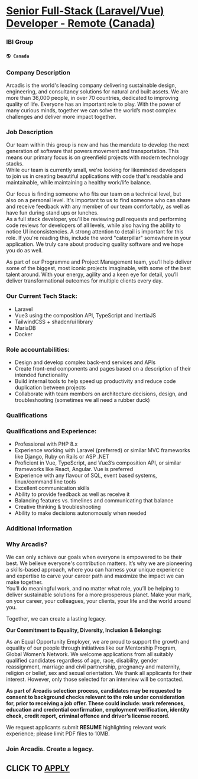 # [Senior Full-Stack (Laravel/Vue) Developer - Remote (Canada)](https://www.remotewlb.com/apply/senior-full-stack-laravel-vue-developer-remote-canada)  
### IBI Group  
#### `🌎 Canada`  

### Company Description

Arcadis is the world's leading company delivering sustainable design, engineering, and consultancy solutions for natural and built assets. We are more than 36,000 people, in over 70 countries, dedicated to improving quality of life. Everyone has an important role to play. With the power of many curious minds, together we can solve the world’s most complex challenges and deliver more impact together.

### Job Description

Our team within this group is new and has the mandate to develop the next generation of software that powers movement and transportation. This means our primary focus is on greenfield projects with modern technology stacks.  
While our team is currently small, we're looking for likeminded developers to join us in creating beautiful applications with code that's readable and maintainable, while maintaining a healthy work/life balance.  
  
Our focus is finding someone who fits our team on a technical level, but also on a personal level. It's important to us to find someone who can share and receive feedback with any member of our team comfortably, as well as have fun during stand ups or lunches.  
As a full stack developer, you'll be reviewing pull requests and performing code reviews for developers of all levels, while also having the ability to notice UI inconsistencies. A strong attention to detail is important for this role. If you're reading this, include the word "caterpillar" somewhere in your application. We truly care about producing quality software and we hope you do as well.

As part of our Programme and Project Management team, you’ll help deliver some of the biggest, most iconic projects imaginable, with some of the best talent around. With your energy, agility and a keen eye for detail, you’ll deliver transformational outcomes for multiple clients every day.

### Our Current Tech Stack:

  * Laravel
  * Vue3 using the composition API, TypeScript and InertiaJS
  * TailwindCSS + shadcn/ui library
  * MariaDB
  * Docker

### Role accountabilities:

  * Design and develop complex back-end services and APIs
  * Create front-end components and pages based on a description of their intended functionality
  * Build internal tools to help speed up productivity and reduce code duplication between projects
  * Collaborate with team members on architecture decisions, design, and troubleshooting (sometimes we all need a rubber duck)

### Qualifications

### Qualifications and Experience:

  * Professional with PHP 8.x
  * Experience working with Laravel (preferred) or similar MVC frameworks like Django, Ruby on Rails or ASP .NET
  * Proficient in Vue, TypeScript, and Vue3’s composition API, or similar frameworks like React, Angular. Vue is preferred
  * Experience with any flavour of SQL, event based systems, linux/command line tools
  * Excellent communication skills
  * Ability to provide feedback as well as receive it
  * Balancing features vs. timelines and communicating that balance
  * Creative thinking & troubleshooting
  * Ability to make decisions autonomously when needed

### Additional Information

### Why Arcadis?

We can only achieve our goals when everyone is empowered to be their best. We believe everyone's contribution matters. It’s why we are pioneering a skills-based approach, where you can harness your unique experience and expertise to carve your career path and maximize the impact we can make together.  
You’ll do meaningful work, and no matter what role, you’ll be helping to deliver sustainable solutions for a more prosperous planet. Make your mark, on your career, your colleagues, your clients, your life and the world around you.  
  
Together, we can create a lasting legacy.

 **Our Commitment to Equality, Diversity, Inclusion & Belonging:**

As an Equal Opportunity Employer, we are proud to support the growth and equality of our people through initiatives like our Mentorship Program, Global Women’s Network. We welcome applications from all suitably qualified candidates regardless of age, race, disability, gender reassignment, marriage and civil partnership, pregnancy and maternity, religion or belief, sex and sexual orientation. We thank all applicants for their interest. However, only those selected for an interview will be contacted.

 **As part of** **Arcadis selection process, candidates may be requested to consent to background checks relevant to the role under consideration for, prior to receiving a job offer. These could include: work references, education and credential confirmation, employment verification, identity check, credit report, criminal offence and driver’s license record.**

We request applicants submit **RESUME** highlighting relevant work experience; please limit PDF files to 10MB.

### Join Arcadis. Create a legacy.

  
## CLICK TO [APPLY](https://www.remotewlb.com/apply/senior-full-stack-laravel-vue-developer-remote-canada)

